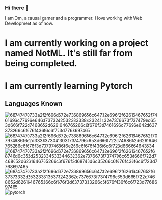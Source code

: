 ### Hi there 👋

I am Om, a causal gamer and a programmer. I love working with Web Development as of now.


# I am currently working on a project named NotML. It's still far from being completed.

# I am currently learning Pytorch

## Languages Known
![68747470733a2f2f696d672e736869656c64732e696f2f62616467652f7461696c77696e646373732d2532333338423241432e7376673f7374796c653d666f722d7468652d6261646765266c6f676f3d7461696c77696e642d637373266c6f676f436f6c6f723d7768697465](https://github.com/user-attachments/assets/660c7504-125d-4d84-adee-4c2a0d2788f8)
![68747470733a2f2f696d672e736869656c64732e696f2f62616467652f707974686f6e2d3336373041303f7374796c653d666f722d7468652d6261646765266c6f676f3d707974686f6e266c6f676f436f6c6f723d666664643534](https://github.com/user-attachments/assets/0c0bfdeb-fec2-4288-97aa-012a1fc10239)
![68747470733a2f2f696d672e736869656c64732e696f2f62616467652f68746d6c352d2532334533344632362e7376673f7374796c653d666f722d7468652d6261646765266c6f676f3d68746d6c35266c6f676f436f6c6f723d7768697465](https://github.com/user-attachments/assets/86a663b6-85b5-489e-9704-02b1697a8490)
![68747470733a2f2f696d672e736869656c64732e696f2f62616467652f637373332d2532333135373242362e7376673f7374796c653d666f722d7468652d6261646765266c6f676f3d63737333266c6f676f436f6c6f723d7768697465](https://github.com/user-attachments/assets/1b382930-d184-40c1-afdf-c86480e30674)
![pytorch](https://github.com/user-attachments/assets/2ed08981-29b0-4d9c-af86-fbdf31a3ca92)
